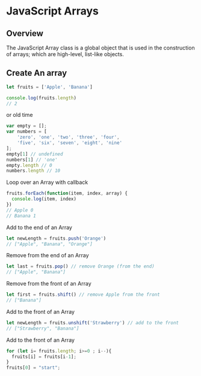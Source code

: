 # JavaScript Arrays

## Overview

The JavaScript Array class is a global object that is used in the construction of arrays; which are high-level, list-like objects.

## Create An array

```js
let fruits = ['Apple', 'Banana']

console.log(fruits.length)
// 2
```
or old time

```js
var empty = [];
var numbers = [
    'zero', 'one', 'two', 'three', 'four',
    'five', 'six', 'seven', 'eight', 'nine'
];
empty[1] // undefined
numbers[1] // 'one'
empty.length // 0
numbers.length // 10
```

Loop over an Array with callback

```js
fruits.forEach(function(item, index, array) {
  console.log(item, index)
})
// Apple 0
// Banana 1
```

Add to the end of an Array

```js
let newLength = fruits.push('Orange')
// ["Apple", "Banana", "Orange"]
```

Remove from the end of an Array

```js
let last = fruits.pop() // remove Orange (from the end)
// ["Apple", "Banana"]
```

Remove from the front of an Array

```js
let first = fruits.shift() // remove Apple from the front
// ["Banana"]
```

Add to the front of an Array

```js
let newLength = fruits.unshift('Strawberry') // add to the front
// ["Strawberry", "Banana"]
```


Add to the front of an Array
```js
for (let i= fruits.length; i>=0 ; i--){
  fruits[i] = fruits[i-1]; 
}
fruits[0] = "start";

```

